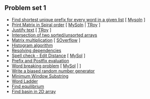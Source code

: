 ## Problem set 1

- [Find shortest unique prefix for every word in a given list](http://www.geeksforgeeks.org/find-all-shortest-unique-prefixes-to-represent-each-word-in-a-given-list/) [ [Mysoln](https://github.com/puneetsl/CodeJam/blob/master/src/main/java/me/puneetsingh/basics/ps1/ShortestUniquePrefix.java) ]
- [Print Matrix in Spiral order](http://www.geeksforgeeks.org/print-a-given-matrix-in-spiral-form/) [ [MySoln](https://github.com/puneetsl/CodeJam/blob/master/src/main/java/me/puneetsingh/commons/arrays/PrintSpiral2D.java) | [TRoy](https://github.com/mission-peace/interview/blob/master/src/com/interview/multiarray/SpiralPrinting.java) ]
- [Justify text](https://leetcode.com/problems/text-justification/) [ [TRoy](https://github.com/puneetsl/interview/wiki#dynamic-programming) ]
- [Intersection of two sorted/unsorted arrays](http://www.geeksforgeeks.org/find-union-and-intersection-of-two-unsorted-arrays/) 
- [Matrix multiplication](https://en.wikipedia.org/wiki/Matrix_multiplication_algorithm) [ [SOverflow](http://stackoverflow.com/questions/21547462/how-to-multiply-2-dimensional-arrays-matrix-multiplication) ]
- [Histogram algorithm](http://stackoverflow.com/questions/15403987/how-do-i-generate-histogram-output-from-an-array-in-java)
- [Resolving dependencies](http://www.geeksforgeeks.org/topological-sorting/)
- [Spell check - Edit Distance](https://leetcode.com/problems/edit-distance/) [ [MySol](https://github.com/puneetsl/CodeJam/blob/master/src/main/java/me/puneetsingh/basics/ps1/EditDistance.java) ]
- [Prefix and Postfix evaluation](http://www.geeksforgeeks.org/expression-evaluation/)
- [Word breaking problem](http://www.geeksforgeeks.org/dynamic-programming-set-32-word-break-problem/) [ [MySol](https://github.com/puneetsl/CodeJam/blob/master/src/main/java/me/puneetsingh/basics/ps1/WordBreak.java) | [](https://github.com/puneetsl/CodeJam/blob/master/src/main/java/me/puneetsingh/basics/ps1/WordBreakNotMine.java)  ]
- [Write a biased random number generator](http://codetheory.in/weighted-biased-random-number-generation-with-javascript-based-on-probability/)
- [Minimum Window Substring](https://leetcode.com/problems/minimum-window-substring/)
- [Word Ladder](https://leetcode.com/problems/word-ladder/)
- [Find equilibrium](http://www.geeksforgeeks.org/equilibrium-index-of-an-array/)
- [Find basin in 2D array](http://www.geeksforgeeks.org/flipkart-interview-set-2-for-sde-1/)
